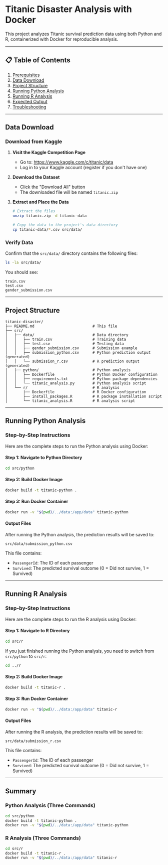 # Titanic Disaster Analysis with Docker

This project analyzes Titanic survival prediction data using both Python and R, containerized with Docker for reproducible analysis.

---

## 📋 Table of Contents

1. [Prerequisites](#prerequisites)
2. [Data Download](#data-download)
3. [Project Structure](#project-structure)
4. [Running Python Analysis](#running-python-analysis)
5. [Running R Analysis](#running-r-analysis)
6. [Expected Output](#expected-output)
7. [Troubleshooting](#troubleshooting)

---


## Data Download

### Download from Kaggle

1. **Visit the Kaggle Competition Page**
   - Go to: https://www.kaggle.com/c/titanic/data
   - Log in to your Kaggle account (register if you don't have one)

2. **Download the Dataset**
   - Click the "Download All" button
   - The downloaded file will be named `titanic.zip`

3. **Extract and Place the Data**
   ```bash
   # Extract the files
   unzip titanic.zip -d titanic-data
   
   # Copy the data to the project's data directory
   cp titanic-data/*.csv src/data/
   ```

### Verify Data

Confirm that the `src/data/` directory contains the following files:
```bash
ls -la src/data/
```

You should see:
```
train.csv
test.csv
gender_submission.csv
```

---

## Project Structure

```
titanic-disaster/
├── README.md                          # This file
├── src/
│   ├── data/                          # Data directory
│   │   ├── train.csv                  # Training data
│   │   ├── test.csv                   # Testing data
│   │   ├── gender_submission.csv      # Submission example
│   │   ├── submission_python.csv      # Python prediction output (generated)
│   │   └── submission_r.csv           # R prediction output (generated)
│   ├── python/                        # Python analysis
│   │   ├── Dockerfile                 # Python Docker configuration
│   │   ├── requirements.txt           # Python package dependencies
│   │   └── titanic_analysis.py        # Python analysis script
│   └── r/                             # R analysis
│       ├── Dockerfile                 # R Docker configuration
│       ├── install_packages.R         # R package installation script
│       └── titanic_analysis.R         # R analysis script
```

---

## Running Python Analysis

### Step-by-Step Instructions

Here are the complete steps to run the Python analysis using Docker:

#### Step 1: Navigate to Python Directory

```bash
cd src/python
```

#### Step 2: Build Docker Image

```bash
docker build -t titanic-python .
```


#### Step 3: Run Docker Container

```bash
docker run -v "$(pwd)/../data:/app/data" titanic-python
```

#### Output Files

After running the Python analysis, the prediction results will be saved to:

```
src/data/submission_python.csv
```

This file contains:
- `PassengerId`: The ID of each passenger
- `Survived`: The predicted survival outcome (0 = Did not survive, 1 = Survived)

---

## Running R Analysis

### Step-by-Step Instructions

Here are the complete steps to run the R analysis using Docker:

#### Step 1: Navigate to R Directory

```bash
cd src/r
```

If you just finished running the Python analysis, you need to switch from `src/python` to `src/r`:

```bash
cd ../r
```

#### Step 2: Build Docker Image

```bash
docker build -t titanic-r .
```



#### Step 3: Run Docker Container

```bash
docker run -v "$(pwd)/../data:/app/data" titanic-r
```

#### Output Files

After running the R analysis, the prediction results will be saved to:

```
src/data/submission_r.csv
```

This file contains:
- `PassengerId`: The ID of each passenger
- `Survived`: The predicted survival outcome (0 = Did not survive, 1 = Survived)

---

## Summary

### Python Analysis (Three Commands)
```bash
cd src/python
docker build -t titanic-python .
docker run -v "$(pwd)/../data:/app/data" titanic-python
```

### R Analysis (Three Commands)
```bash
cd src/r
docker build -t titanic-r .
docker run -v "$(pwd)/../data:/app/data" titanic-r
```



